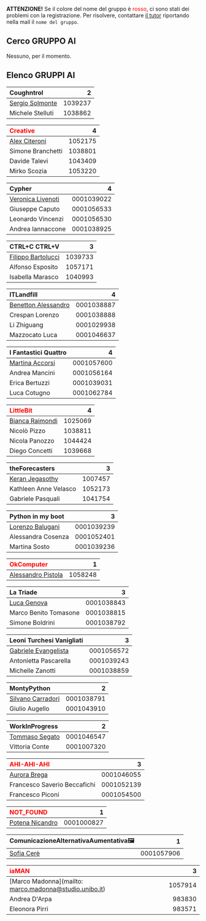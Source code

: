 **ATTENZIONE!** Se il colore del nome del gruppo è <span style="color:red">rosso</span>, ci sono stati dei problemi con la registrazione. Per risolvere, contattare [il tutor](mailto:stefanopio.zingaro@unibo.it) riportando nella mail il `nome del gruppo`.

## Cerco GRUPPO AI

Nessuno, per il momento.

## Elenco GRUPPI AI

| Coughntrol | 2 |
|:-|-:|
| [Sergio Solmonte](mailto:sergio.solmonte@studio.unibo.it) | 1039237 |
| Michele Stelluti | 1038862 |

| <span style="color:red">Creative</span> | 4 |
|:-|-:|
| [Alex Citeroni](mailto:alex.citeroni@studio.unibo.it) | 1052175 |
| Simone Branchetti | 1038801 |
| Davide Talevi | 1043409 |
| Mirko Scozia | 1053220 |

| Cypher | 4 |
| :- | -: |
| [Veronica Livenoti](mailto:veronica.livenoti@studio.unibo.it) | 0001039022 |
| Giuseppe Caputo | 0001056533 |
| Leonardo Vincenzi | 0001056530 |
| Andrea Iannaccone | 0001038925 |

| CTRL+C CTRL+V | 3 |
|:-|-:| 
| [Filippo Bartolucci](mailto:filippo.bartolucci2@studio.unibo.it) | 1039733 | 
| Alfonso Esposito | 1057171 |
| Isabella Marasco | 1040993 |

| ITLandfill | 4 |
|:-|-:|
| [Benetton Alessandro](mailto:alesandro.benetton@studio.unibo.it) | 0001038887 |
| Crespan Lorenzo | 0001038888 |
| Li Zhiguang | 0001029938 |
| Mazzocato Luca | 0001046637 |

| I Fantastici Quattro | 4 |
|:-|-:|
| [Martina Accorsi](mailto:martina.accorsi4@studio.unibo.it) | 0001057600 |
| Andrea Mancini | 0001056164 |
| Erica Bertuzzi | 0001039031 |
| Luca Cotugno | 0001062784 |

| <span style="color:red">LittleBit</span> | 4 |
|:-|-:|
| [Bianca Raimondi](mailto:bianca.raimondi2@studio.unibo.it) | 1025069 |
| Nicolò Pizzo | 1038811 |
| Nicola Panozzo | 1044424 |
| Diego Concetti | 1039668 |

| theForecasters | 3 | 
|:-|-:|
| [Keran Jegasothy](mailto:keran.jegasothy@studio.unibo.it) | 1007457 |
|Kathleen Anne Velasco | 1052173 |
| Gabriele Pasquali | 1041754  |

| Python in my boot | 3 |
|:-|-:|
| [Lorenzo Balugani](mailto:lorenzo.balugani2@studio.unibo.it) | 0001039239 | 
| Alessandra Cosenza | 0001052401 |
| Martina Sosto | 0001039236 |

| <span style="color:red">OkComputer</span> | 1 |
|:-|-:|
| [Alessandro Pistola](mailto:alessandro.pistola@studio.unibo.it) | 1058248 |

| La Triade | 3 |
|:-|-:|
| [Luca Genova](mailto:luca.genova2@studio.unibo.it) | 0001038843 |
| Marco Benito Tomasone | 0001038815 |
| Simone Boldrini | 0001038792|

| Leoni Turchesi Vanigliati | 3 |
|:-|-:|
| [Gabriele Evangelista](gabriele.evangelista@studio.unibo.it) | 0001056572 |
| Antonietta Pascarella | 0001039243 |
| Michelle Zanotti | 0001038859 |

| MontyPython | 2 |
|:-|-:|
| [Silvano Carradori](mailto:silvano.carradori@studio.unibo.it) | 0001038791 |
| Giulio Augello | 0001043910 |

| WorkInProgress | 2 |
|:-|-:|
| [Tommaso Segato](mailto:tommaso.segato@studio.unibo.it) | 0001046547 |
| Vittoria Conte | 0001007320 |

| <span style="color:red">AHI-AHI-AHI</span> | 3 |
|:-|-:|
| [Aurora Brega](mailto:aurora.brega@studio.unibo.it) | 0001046055 |
| Francesco Saverio Beccafichi | 0001052139 |
| Francesco Piconi | 0001054500 |

| <span style="color:red">NOT_FOUND</span> | 1 |
|:-|-:|
| [Potena Nicandro](nicandro.potena@studio.unibo.it) | 0001000827 |

| ComunicazioneAlternativaAumentativa🖼 | 1 |
|:-|-:|
| [Sofia Cerè](sofia-cere@studio.unibo.it) | 0001057906 |

| <span style="color:red">iaMAN</span> | 3 |
| :- | -: |
| [Marco Madonna](mailto: marco.madonna@studio.unibo.it) | 1057914 |
| Andrea D'Arpa | 983830 |
| Eleonora Pirri| 983571|